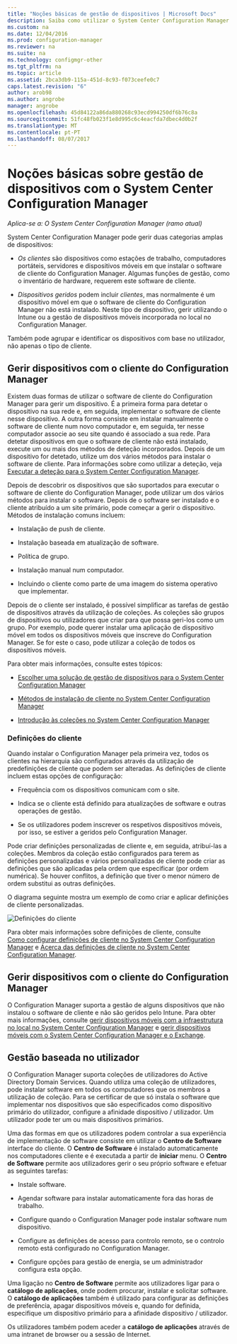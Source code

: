 ```yaml
---
title: "Noções básicas de gestão de dispositivos | Microsoft Docs"
description: Saiba como utilizar o System Center Configuration Manager para gerir dispositivos.
ms.custom: na
ms.date: 12/04/2016
ms.prod: configuration-manager
ms.reviewer: na
ms.suite: na
ms.technology: configmgr-other
ms.tgt_pltfrm: na
ms.topic: article
ms.assetid: 2bca3db9-115a-451d-8c93-f073ceefe0c7
caps.latest.revision: "6"
author: arob98
ms.author: angrobe
manager: angrobe
ms.openlocfilehash: 45d84122a86da880268c93ecd994250df6b76c8a
ms.sourcegitcommit: 51fc48fb023f1e8d995c6c4eacfda7dbec4d0b2f
ms.translationtype: MT
ms.contentlocale: pt-PT
ms.lasthandoff: 08/07/2017
---
```

# <a name="fundamentals-of-managing-devices-with-system-center-configuration-manager"></a>Noções básicas sobre gestão de dispositivos com o System Center Configuration Manager

*Aplica-se a: O System Center Configuration Manager (ramo atual)*

System Center Configuration Manager pode gerir duas categorias amplas de dispositivos:

-   *Os clientes* são dispositivos como estações de trabalho, computadores portáteis, servidores e dispositivos móveis em que instalar o software de cliente do Configuration Manager. Algumas funções de gestão, como o inventário de hardware, requerem este software de cliente.  

-   *Dispositivos geridos* podem incluir *clientes*, mas normalmente é um dispositivo móvel em que o software de cliente do Configuration Manager não está instalado. Neste tipo de dispositivo, gerir utilizando o Intune ou a gestão de dispositivos móveis incorporada no local no Configuration Manager.

Também pode agrupar e identificar os dispositivos com base no utilizador, não apenas o tipo de cliente.

## <a name="managing-devices-with-the-configuration-manager-client"></a>Gerir dispositivos com o cliente do Configuration Manager

Existem duas formas de utilizar o software de cliente do Configuration Manager para gerir um dispositivo. É a primeira forma para detetar o dispositivo na sua rede e, em seguida, implementar o software de cliente nesse dispositivo. A outra forma consiste em instalar manualmente o software de cliente num novo computador e, em seguida, ter nesse computador associe ao seu site quando é associado a sua rede. Para detetar dispositivos em que o software de cliente não está instalado, execute um ou mais dos métodos de deteção incorporados. Depois de um dispositivo for detetado, utilize um dos vários métodos para instalar o software de cliente. Para informações sobre como utilizar a deteção, veja [Executar a deteção para o System Center Configuration Manager](../../core/servers/deploy/configure/run-discovery.md).  

 Depois de descobrir os dispositivos que são suportados para executar o software de cliente do Configuration Manager, pode utilizar um dos vários métodos para instalar o software. Depois de o software ser instalado e o cliente atribuído a um site primário, pode começar a gerir o dispositivo.  Métodos de instalação comuns incluem:

 - Instalação de push de cliente.

 - Instalação baseada em atualização de software.

 - Política de grupo.

 - Instalação manual num computador.
 - Incluindo o cliente como parte de uma imagem do sistema operativo que implementar.  


 Depois de o cliente ser instalado, é possível simplificar as tarefas de gestão de dispositivos através da utilização de coleções. As coleções são grupos de dispositivos ou utilizadores que criar para que possa geri-los como um grupo. Por exemplo, pode querer instalar uma aplicação de dispositivo móvel em todos os dispositivos móveis que inscreve do Configuration Manager. Se for este o caso, pode utilizar a coleção de todos os dispositivos móveis.  

 Para obter mais informações, consulte estes tópicos:  

-   [Escolher uma solução de gestão de dispositivos para o System Center Configuration Manager](../../core/plan-design/choose-a-device-management-solution.md)  

-   [Métodos de instalação de cliente no System Center Configuration Manager](../../core/clients/deploy/plan/client-installation-methods.md)  

-   [Introdução às coleções no System Center Configuration Manager](../../core/clients/manage/collections/introduction-to-collections.md)  

### <a name="client-settings"></a>Definições do cliente  
 Quando instalar o Configuration Manager pela primeira vez, todos os clientes na hierarquia são configurados através da utilização de predefinições de cliente que podem ser alteradas. As definições de cliente incluem estas opções de configuração:

 -  Frequência com os dispositivos comunicam com o site.

 -  Indica se o cliente está definido para atualizações de software e outras operações de gestão.

 -  Se os utilizadores podem inscrever os respetivos dispositivos móveis, por isso, se estiver a geridos pelo Configuration Manager.  

Pode criar definições personalizadas de cliente e, em seguida, atribuí-las a coleções.  Membros da coleção estão configurados para terem as definições personalizadas e vários personalizadas de cliente pode criar as definições que são aplicadas pela ordem que especificar (por ordem numérica).  Se houver conflitos, a definição que tiver o menor número de ordem substitui as outras definições.  

O diagrama seguinte mostra um exemplo de como criar e aplicar definições de cliente personalizadas.  

 ![Definições do cliente](media/ClientSettings.gif)  

 Para obter mais informações sobre definições de cliente, consulte  
                [Como configurar definições de cliente no System Center Configuration Manager](../../core/clients/deploy/configure-client-settings.md) e [Acerca das definições de cliente no System Center Configuration Manager](../../core/clients/deploy/about-client-settings.md).

## <a name="managing-devices-without-the-configuration-manager-client"></a>Gerir dispositivos com o cliente do Configuration Manager  
 O Configuration Manager suporta a gestão de alguns dispositivos que não instalou o software de cliente e não são geridos pelo Intune. Para obter mais informações, consulte [gerir dispositivos móveis com a infraestrutura no local no System Center Configuration Manager](../../mdm/understand/manage-mobile-devices-with-on-premises-infrastructure.md) e [gerir dispositivos móveis com o System Center Configuration Manager e o Exchange](../../mdm/deploy-use/manage-mobile-devices-with-exchange-activesync.md).  

## <a name="user-based-management"></a>Gestão baseada no utilizador  
 O Configuration Manager suporta coleções de utilizadores do Active Directory Domain Services. Quando utiliza uma coleção de utilizadores, pode instalar software em todos os computadores que os membros a utilização de coleção. Para se certificar de que só instala o software que implementar nos dispositivos que são especificados como dispositivo primário do utilizador, configure a afinidade dispositivo / utilizador. Um utilizador pode ter um ou mais dispositivos primários.  

 Uma das formas em que os utilizadores podem controlar a sua experiência de implementação de software consiste em utilizar o **Centro de Software** interface do cliente. O **Centro de Software** é instalado automaticamente nos computadores cliente e é executada a partir de **iniciar** menu. O **Centro de Software** permite aos utilizadores gerir o seu próprio software e efetuar as seguintes tarefas:  

-   Instale software.  

-   Agendar software para instalar automaticamente fora das horas de trabalho.  

-   Configure quando o Configuration Manager pode instalar software num dispositivo.  

-   Configure as definições de acesso para controlo remoto, se o controlo remoto está configurado no Configuration Manager.  

-   Configure opções para gestão de energia, se um administrador configura esta opção.  


 Uma ligação no **Centro de Software** permite aos utilizadores ligar para o **catálogo de aplicações**, onde podem procurar, instalar e solicitar software. O **catálogo de aplicações** também é utilizado para configurar as definições de preferência, apagar dispositivos móveis e, quando for definida, especifique um dispositivo primário para a afinidade dispositivo / utilizador.   

 Os utilizadores também podem aceder a **catálogo de aplicações** através de uma intranet de browser ou a sessão de Internet.  
